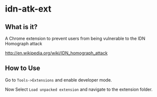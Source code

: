 idn-atk-ext
===========

What is it?
----------
A Chrome extension to prevent users from being vulnerable to the IDN Homograph attack 

http://en.wikipedia.org/wiki/IDN_homograph_attack

How to Use
----------

Go to ```Tools->Extensions``` and enable developer mode. 

Now Select ```Load unpacked extension``` and navigate to the extension folder.